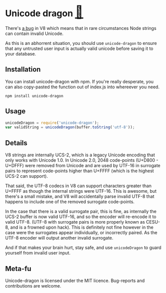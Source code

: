 
# Unicode dragon <big><big><a title="&#x1f409;" href="http://www.fileformat.info/info/unicode/char/1f409/index.htm">🐉 </a></big></big>

There's [a bug](https://code.google.com/p/v8/issues/detail?id=2875) in V8 which
means that in rare circumstances Node strings can contain invalid Unicode.

As this is an abhorrent situation, you should use `unicode-dragon` to ensure
that any untrusted user input is actually valid unicode before saving it to
your database.

## Installation

You can install unicode-dragon with npm. If you're really desperate, you can
also copy-pasted the function out of index.js into whereever you need.

```shell
npm install unicode-dragon
```

## Usage

```javascript
unicodeDragon = require('unicode-dragon');
var validString = unicodeDragon(buffer.toString('utf-8'));
```

## Details

V8 strings are internally UCS-2, which is a legacy Unicode encoding that only
works with Unicode 1.0. In Unicode 2.0, 2048 code-points (U+D800 - U+DFFF) were
removed from Unicode and are used by UTF-16 in surrogate pairs to represent
code-points higher than U+FFFF (which is the highest UCS-2 can support).

That said, the UTF-8 codecs in V8 can support characters greater than U+FFFF as
though the internal strings were UTF-16. This is awesome, but there's a small
mistake, and V8 will accidentally parse invalid UTF-8 that happens to include
one of the removed surrogate code-points.

In the case that there is a valid surrogate pair, this is fine, as internally
the UCS-2 buffer is now valid UTF-16, and so the encoder will re-encode it to
valid UTF-8. (UTF-8 with surrogate pairs is more properly known as CESU-8, and
is a frowned upon hack). This is definitely not fine however in the case were
the surrogates appear individually, or incorrectly paired. As the UTF-8 encoder
will output another invalid surrogate.

And if that makes your brain hurt, stay safe, and use `unicodeDragon` to guard
yourself from invalid user input.

## Meta-fu

Unicode-dragon is licensed under the MIT licence. Bug-reports and contributions
are welcome.
